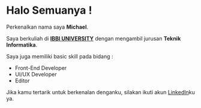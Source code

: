 # Halo Semuanya ! 

Perkenalkan nama saya **Michael**.

Saya berkuliah di [**IBBI UNIVERSITY**](https://ibbi.ac.id) dengan mengambil jurusan **Teknik Informatika**.

Saya juga memiliki basic skill pada bidang :
  * Front-End Developer
  * UI/UX Developer
  * Editor

Jika kamu tertarik untuk berkenalan denganku, silakan ikuti akun [LinkedIn](https://www.linkedin.com/in/michael-liu-983770222)ku ya.
